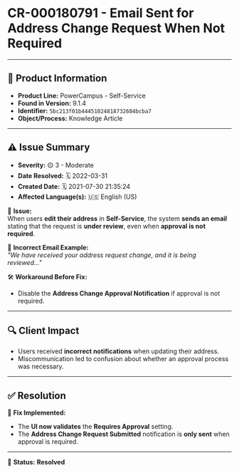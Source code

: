 # CR-000180791 - Email Sent for Address Change Request When Not Required

---

## 📌 Product Information
- **Product Line:** PowerCampus - Self-Service  
- **Found in Version:** 9.1.4  
- **Identifier:** `5bc213f01b44451024818732604bcba7`  
- **Object/Process:** Knowledge Article  

---

## ⚠️ Issue Summary
- **Severity:** 🟡 3 - Moderate  
- **Date Resolved:** 🗓️ 2022-03-31  
- **Created Date:** 🗓️ 2021-07-30 21:35:24  
- **Affected Language(s):** 🇺🇸 English (US)  

🔹 **Issue:**  
When users **edit their address** in **Self-Service**, the system **sends an email** stating that the request is **under review**, even when **approval is not required**.  

📩 **Incorrect Email Example:**  
*"We have received your address request change, and it is being reviewed..."*  

🛠 **Workaround Before Fix:**  
- Disable the **Address Change Approval Notification** if approval is not required.

---

## 🔍 Client Impact
- Users received **incorrect notifications** when updating their address.  
- Miscommunication led to confusion about whether an approval process was necessary.

---

## ✅ Resolution
🔧 **Fix Implemented:**  
- The **UI now validates** the **Requires Approval** setting.  
- The **Address Change Request Submitted** notification is **only sent** when approval is required.  

---

🚀 **Status:** **Resolved**
